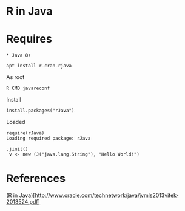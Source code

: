 # R in Java


# Requires

	* Java 8+


```
apt install r-cran-rjava
```


As root

```
R CMD javareconf
```

Install

```
install.packages("rJava")
```


Loaded

```
require(rJava)
Loading required package: rJava
```


```
.jinit()
 v <- new (J("java.lang.String"), "Hello World!")
```



# References

(R in Java)[http://www.oracle.com/technetwork/java/jvmls2013vitek-2013524.pdf]